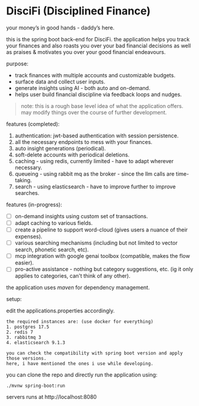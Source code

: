 # DisciFi (Disciplined Finance)
your money’s in good hands - daddy’s here.

this is the spring boot back-end for DisciFi. the application helps you track your finances and also roasts you over your bad financial decisions as well as praises & motivates you over your good financial endeavours.

purpose:
- track finances with multiple accounts and customizable budgets.
- surface data and collect user inputs.
- generate insights using AI - both auto and on-demand.
- helps user build financial discipline via feedback loops and nudges.

> note: this is a rough base level idea of what the application offers. may modify things over the course of further development.

features (completed):
1. authentication: jwt-based authentication with session persistence.
2. all the necessary endpoints to mess with your finances.
3. auto insight generations (periodical).
4. soft-delete accounts with periodical deletions.
5. caching - using redis, currently limited - have to adapt wherever necessary.
6. queueing - using rabbit mq as the broker - since the llm calls are time-taking.
7. search - using elasticsearch - have to improve further to improve searches.

features (in-progress):
- [ ] on-demand insights using custom set of transactions.
- [ ] adapt caching to various fields.
- [ ] create a pipeline to support word-cloud (gives users a nuance of their expenses).
- [ ] various searching mechanisms (including but not limited to vector search, phonetic search, etc).
- [ ] mcp integration with google genai toolbox (compatible, makes the flow easier).
- [ ] pro-active assistance - nothing but category suggestions, etc. (ig it only applies to categories, can't think of any other).

the application uses _maven_ for dependency management.

setup:

edit the applications.properties accordingly.
```
the required instances are: (use docker for everything)
1. postgres 17.5
2. redis 7
3. rabbitmq 3
4. elasticsearch 9.1.3

you can check the compatibility with spring boot version and apply those versions.
here, i have mentioned the ones i use while developing. 
```

you can clone the repo and directly run the application using:
```
./mvnw spring-boot:run
```
servers runs at http://localhost:8080
